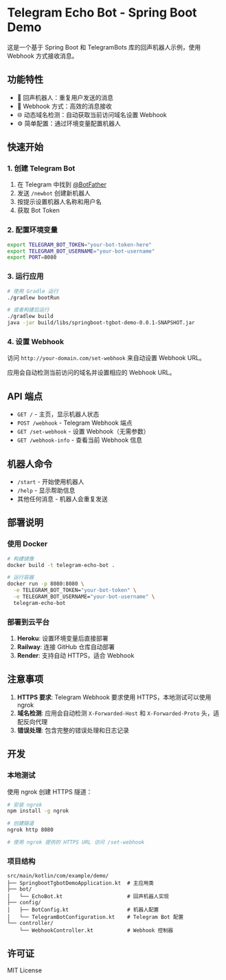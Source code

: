 # Telegram Echo Bot - Spring Boot Demo

这是一个基于 Spring Boot 和 TelegramBots 库的回声机器人示例，使用 Webhook 方式接收消息。

## 功能特性

- 🤖 回声机器人：重复用户发送的消息
- 🔗 Webhook 方式：高效的消息接收
- 🌐 动态域名检测：自动获取当前访问域名设置 Webhook
- ⚙️ 简单配置：通过环境变量配置机器人

## 快速开始

### 1. 创建 Telegram Bot

1. 在 Telegram 中找到 [@BotFather](https://t.me/botfather)
2. 发送 `/newbot` 创建新机器人
3. 按提示设置机器人名称和用户名
4. 获取 Bot Token

### 2. 配置环境变量

```bash
export TELEGRAM_BOT_TOKEN="your-bot-token-here"
export TELEGRAM_BOT_USERNAME="your-bot-username"
export PORT=8080
```

### 3. 运行应用

```bash
# 使用 Gradle 运行
./gradlew bootRun

# 或者构建后运行
./gradlew build
java -jar build/libs/springboot-tgbot-demo-0.0.1-SNAPSHOT.jar
```

### 4. 设置 Webhook

访问 `http://your-domain.com/set-webhook` 来自动设置 Webhook URL。

应用会自动检测当前访问的域名并设置相应的 Webhook URL。

## API 端点

- `GET /` - 主页，显示机器人状态
- `POST /webhook` - Telegram Webhook 端点
- `GET /set-webhook` - 设置 Webhook（无需参数）
- `GET /webhook-info` - 查看当前 Webhook 信息

## 机器人命令

- `/start` - 开始使用机器人
- `/help` - 显示帮助信息
- 其他任何消息 - 机器人会重复发送

## 部署说明

### 使用 Docker

```bash
# 构建镜像
docker build -t telegram-echo-bot .

# 运行容器
docker run -p 8080:8080 \
  -e TELEGRAM_BOT_TOKEN="your-bot-token" \
  -e TELEGRAM_BOT_USERNAME="your-bot-username" \
  telegram-echo-bot
```

### 部署到云平台

1. **Heroku**: 设置环境变量后直接部署
2. **Railway**: 连接 GitHub 仓库自动部署
3. **Render**: 支持自动 HTTPS，适合 Webhook

## 注意事项

1. **HTTPS 要求**: Telegram Webhook 要求使用 HTTPS，本地测试可以使用 ngrok
2. **域名检测**: 应用会自动检测 `X-Forwarded-Host` 和 `X-Forwarded-Proto` 头，适配反向代理
3. **错误处理**: 包含完整的错误处理和日志记录

## 开发

### 本地测试

使用 ngrok 创建 HTTPS 隧道：

```bash
# 安装 ngrok
npm install -g ngrok

# 创建隧道
ngrok http 8080

# 使用 ngrok 提供的 HTTPS URL 访问 /set-webhook
```

### 项目结构

```
src/main/kotlin/com/example/demo/
├── SpringbootTgbotDemoApplication.kt  # 主应用类
├── bot/
│   └── EchoBot.kt                     # 回声机器人实现
├── config/
│   ├── BotConfig.kt                   # 机器人配置
│   └── TelegramBotConfiguration.kt    # Telegram Bot 配置
└── controller/
    └── WebhookController.kt           # Webhook 控制器
```

## 许可证

MIT License
